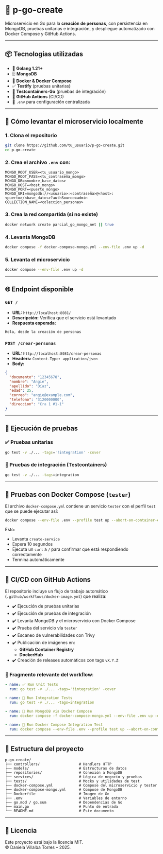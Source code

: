 # 🧩 p-go-create

Microservicio en Go para la **creación de personas**, con persistencia en MongoDB, pruebas unitarias e integración, y despliegue automatizado con Docker Compose y GitHub Actions.

---

## 📦 Tecnologías utilizadas

- 🧠 **Golang 1.21+**
- 🗄️ **MongoDB**
- 🐳 **Docker & Docker Compose**
- ✅ **Testify** (pruebas unitarias)
- 🧪 **Testcontainers-Go** (pruebas de integración)
- 🔁 **GitHub Actions** (CI/CD)
- 🔐 `.env` para configuración centralizada

---

## 🚀 Cómo levantar el microservicio localmente

### 1. Clona el repositorio

```bash
git clone https://github.com/tu_usuario/p-go-create.git
cd p-go-create
```

### 2. Crea el archivo `.env` con:

```env
MONGO_ROOT_USER=<tu_usuario_mongo>
MONGO_ROOT_PASS=<tu_contraseña_mongo>
MONGO_DB=<nombre_base_datos>
MONGO_HOST=<host_mongo>
MONGO_PORT=<puerto_mongo>
MONGO_URI=mongodb://<usuario>:<contraseña>@<host>:<puerto>/<base_datos>?authSource=admin
COLLECTION_NAME=<coleccion_personas>
```

### 3. Crea la red compartida (si no existe)

```bash
docker network create parcial_go_mongo_net || true
```

### 4. Levanta MongoDB

```bash
docker compose -f docker-compose-mongo.yml --env-file .env up -d
```

### 5. Levanta el microservicio

```bash
docker compose --env-file .env up -d
```

---

## 🌐 Endpoint disponible

### `GET /`

- **URL:** `http://localhost:8081/`
- **Descripción:** Verifica que el servicio está levantado
- **Respuesta esperada:**

```text
Hola, desde la creación de personas
```

### `POST /crear-personas`

- **URL:** `http://localhost:8081/crear-personas`
- **Headers:** `Content-Type: application/json`
- **Body:**

```json
{
  "documento": "12345678",
  "nombre": "Angie",
  "apellido": "Díaz",
  "edad": 25,
  "correo": "angie@example.com",
  "telefono": "3120000000",
  "direccion": "Cra 1 #1-1"
}
```

---

## 🧪 Ejecución de pruebas

### ✅ Pruebas unitarias

```bash
go test -v ./... -tags='!integration' -cover
```

### 🧪 Pruebas de integración (Testcontainers)

```bash
go test -v ./... -tags=integration
```

---

## 🧪 Pruebas con Docker Compose (`tester`)

El archivo `docker-compose.yml` contiene un servicio `tester` con el perfil `test` que se puede ejecutar así:

```bash
docker compose --env-file .env --profile test up --abort-on-container-exit
```

Esto:

- Levanta `create-service`
- Espera 10 segundos
- Ejecuta un `curl` a `/` para confirmar que está respondiendo correctamente
- Termina automáticamente

---

## 🔁 CI/CD con GitHub Actions

El repositorio incluye un flujo de trabajo automático (`.github/workflows/docker-image.yml`) que realiza:

- ✔️ Ejecución de pruebas unitarias
- ✔️ Ejecución de pruebas de integración
- ✔️ Levanta MongoDB y el microservicio con Docker Compose
- ✔️ Prueba del servicio vía `tester`
- ✔️ Escaneo de vulnerabilidades con Trivy
- ✔️ Publicación de imágenes en:
  - **GitHub Container Registry**
  - **DockerHub**
- ✔️ Creación de releases automáticos con tags `vX.Y.Z`

### 📄 Fragmento relevante del workflow:

```yaml
- name: ✅ Run Unit Tests
  run: go test -v ./... -tags='!integration' -cover

- name: 🧪 Run Integration Tests
  run: go test -v ./... -tags=integration

- name: 🧱 Run MongoDB via Docker Compose
  run: docker compose -f docker-compose-mongo.yml --env-file .env up -d

- name: 🔁 Run Docker Compose Integration Test
  run: docker compose --env-file .env --profile test up --abort-on-container-exit
```

---

## 📁 Estructura del proyecto

```
p-go-create/
├── controllers/                  # Handlers HTTP
├── models/                       # Estructuras de datos
├── repositories/                 # Conexión a MongoDB
├── services/                     # Lógica de negocio y pruebas
├── tests/                        # Mocks y utilidades de test
├── docker-compose.yml            # Compose del microservicio y tester
├── docker-compose-mongo.yml      # Compose de MongoDB
├── Dockerfile                    # Imagen de Go
├── .env                          # Variables de entorno
├── go.mod / go.sum               # Dependencias de Go
├── main.go                       # Punto de entrada
└── README.md                     # Este documento
```

---

## 📜 Licencia

Este proyecto está bajo la licencia MIT.  
© Daniela Villalba Torres – 2025.